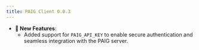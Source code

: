 ```yaml
---
title: PAIG Client 0.0.3
---
```


- **🚀 New Features**:
    - Added support for `PAIG_API_KEY` to enable secure authentication and seamless integration with the PAIG server.